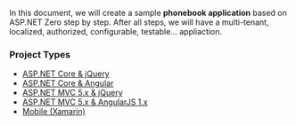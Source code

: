In this document, we will create a sample **phonebook application**
based on ASP.NET Zero step by step. After all steps, we will have a
multi-tenant, localized, authorized, configurable, testable...
appliaction.

### Project Types

-   [ASP.NET Core & jQuery](Developing-Step-By-Step-Core.md)
-   [ASP.NET Core & Angular](Developing-Step-By-Step-Angular.md)
-   [ASP.NET MVC 5.x & jQuery](Developing-Step-By-Step-MPA.md)
-   [ASP.NET MVC 5.x & AngularJS 1.x](Developing-Step-By-Step-Mvc-Angularjs.md)
-   [Mobile (Xamarin)](Developing-Step-By-Step-Xamarin.md)
